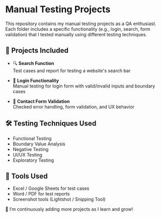 # Manual Testing Projects

This repository contains my manual testing projects as a QA enthusiast. Each folder includes a specific functionality (e.g., login, search, form validation) that I tested manually using different testing techniques.

## 📁 Projects Included

- 🔍 **Search Function**  
  Test cases and report for testing a website's search bar

- 🔐 **Login Functionality**  
  Manual testing for login form with valid/invalid inputs and boundary cases

- 📩 **Contact Form Validation**  
  Checked error handling, form validation, and UX behavior

## 🛠️ Testing Techniques Used

- Functional Testing  
- Boundary Value Analysis  
- Negative Testing  
- UI/UX Testing  
- Exploratory Testing

## 📄 Tools Used

- Excel / Google Sheets for test cases  
- Word / PDF for test reports  
- Screenshot tools (Lightshot / Snipping Tool)

🧠 I’m continuously adding more projects as I learn and grow!

